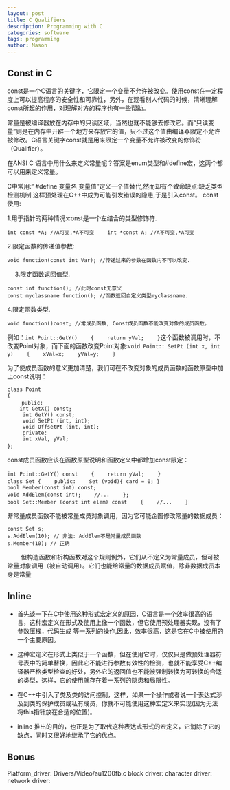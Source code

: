 ```yaml
---
layout: post
title: C Qualifiers
description: Programming with C
categories: software
tags: programming
author: Mason
---
```


## Const in C

const是一个C语言的关键字，它限定一个变量不允许被改变。使用const在一定程度上可以提高程序的安全性和可靠性，另外，在观看别人代码的时候，清晰理解const所起的作用，对理解对方的程序也有一些帮助。

常量是被编译器放在内存中的只读区域，当然也就不能够去修改它。而“只读变量”则是在内存中开辟一个地方来存放它的值，只不过这个值由编译器限定不允许被修改。C语言关键字const就是用来限定一个变量不允许被改变的修饰符（Qualifier）。

在ANSI C 语言中用什么来定义常量呢？答案是enum类型和#define宏，这两个都可以用来定义常量。

C中常用:“ #define 变量名 变量值”定义一个值替代,然而却有个致命缺点:缺乏类型检测机制,这样预处理在C++中成为可能引发错误的隐患,于是引入const。
const使用: 　　

1.用于指针的两种情况:const是一个左结合的类型修饰符.

```
int const *A; //A可变,*A不可变 　　int *const A; //A不可变,*A可变
```

2.限定函数的传递值参数:

```
void function(const int Var); //传递过来的参数在函数内不可以改变.
```
　
3.限定函数返回值型.

```
const int function(); //此时const无意义
const myclassname function(); //函数返回自定义类型myclassname.
```

4.限定函数类型.

```
void function()const; //常成员函数, Const成员函数不能改变对象的成员函数。
```

例如：`int Point::GetY() 　　{ 　　return yVal; 　　}`这个函数被调用时，不改变Point对象，而下面的函数改变Point对象:`void Point:: SetPt (int x, int y) 　　{ 　　xVal=x; 　　yVal=y; 　　} `

为了使成员函数的意义更加清楚，我们可在不改变对象的成员函数的函数原型中加上const说明：

```
class Point
{
   　public:
    int GetX() const;
     int GetY() const;
     void SetPt (int, int);
     void OffsetPt (int, int);
     private:
     int xVal, yVal;
}; 　　
```

const成员函数应该在函数原型说明和函数定义中都增加const限定：

```
int Point::GetY() const 　　{ 　　return yVal; 　　}
class Set { 　　public: 　　Set (void){ card = 0; }
bool Member(const int) const;
void AddElem(const int); 　　//... 　　};
bool Set::Member (const int elem) const 　　{ 　　//... 　　}
```

非常量成员函数不能被常量成员对象调用，因为它可能企图修改常量的数据成员：

```
const Set s;
s.AddElem(10); // 非法: AddElem不是常量成员函数
s.Member(10); // 正确
```
　　
但构造函数和析构函数对这个规则例外，它们从不定义为常量成员，但可被常量对象调用（被自动调用）。它们也能给常量的数据成员赋值，除非数据成员本身是常量

## Inline

* 首先谈一下在C中使用这种形式宏定义的原因，C语言是一个效率很高的语言，这种宏定义在形式及使用上像一个函数，但它使用预处理器实现，没有了参数压栈，代码生成 等一系列的操作,因此，效率很高，这是它在C中被使用的一个主要原因。 　　

* 这种宏定义在形式上类似于一个函数，但在使用它时，仅仅只是做预处理器符号表中的简单替换，因此它不能进行参数有效性的检测，也就不能享受C++编译器严格类型检查的好处，另外它的返回值也不能被强制转换为可转换的合适的类型，这样，它的使用就存在着一系列的隐患和局限性。 　　
* 在C++中引入了类及类的访问控制，这样，如果一个操作或者说一个表达式涉及到类的保护成员或私有成员，你就不可能使用这种宏定义来实现(因为无法将this指针放在合适的位置)。 　　

* inline 推出的目的，也正是为了取代这种表达式形式的宏定义，它消除了它的缺点，同时又很好地继承了它的优点。

## Bonus

Platform_driver:
Drivers/Video/au1200fb.c
block driver:
character driver:
network driver:
